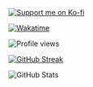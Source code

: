 [![Support me on Ko-fi](https://ko-fi.com/img/githubbutton_sm.svg)](https://ko-fi.com/N4N11JMHWH)

[![Wakatime](https://wakatime.com/badge/user/f0b77c93-5901-4359-ab12-300d8e57e821.svg)](https://wakatime.com/@f0b77c93-5901-4359-ab12-300d8e57e821)

![Profile views](https://komarev.com/ghpvc/?username=marcogarganigo)

[![GitHub Streak](https://streak-stats.demolab.com?user=marcogarganigo&theme=travelers-theme&date_format=j%20M%5B%20Y%5D&card_width=470)](https://git.io/streak-stats)

![GitHub Stats](https://github-readme-stats.vercel.app/api?username=marcogarganigo&show_icons=true&theme=great-gatsby)

